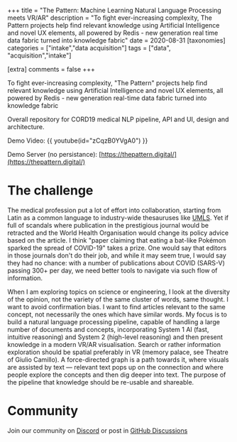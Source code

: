 +++
title = "The Pattern: Machine Learning Natural Language Processing meets VR/AR" 
description = "To fight ever-increasing complexity, The Pattern projects help find relevant knowledge using Artificial Intelligence and novel UX elements, all powered by Redis - new generation real time data fabric turned into knowledge fabric"
date = 2020-08-31
[taxonomies]
categories = ["intake","data acquisition"]
tags = ["data", "acquisition","intake"]

[extra]
comments = false
+++

To fight ever-increasing complexity, "The Pattern" projects help find relevant knowledge using Artificial Intelligence and novel UX elements, all powered by Redis - new generation real-time data fabric turned into knowledge fabric

Overall repository for CORD19 medical NLP pipeline, API and UI, design and architecture.

Demo Video: {{ youtube(id="zCqzB0YVgA0") }}

Demo Server (no persistance): [https://thepattern.digital/](https://thepattern.digital/)

# The challenge 

The medical profession put a lot of effort into collaboration, starting from Latin as a common language to industry-wide thesauruses like [UMLS](https://www.nlm.nih.gov/research/umls/index.html). Yet if full of scandals where publication in the prestigious journal would be retracted and the World Health Organisation would change its policy advice based on the article. I think "paper claiming that eating a bat-like Pokémon sparked the spread of COVID-19" takes a prize. One would say that editors in those journals don't do their job, and while it may seem true, I would say they had no chance: with a number of publications about COVID (SARS-V) passing 300+ per day, we need better tools to navigate via such flow of information.
 
When I am exploring topics on science or engineering, I look at the diversity of the opinion, not the variety of the same cluster of words, same thought. I want to avoid confirmation bias. I want to find articles relevant to the same concept, not necessarily the ones which have similar words. My focus is to build a natural language processing pipeline, capable of handling a large number of documents and concepts, incorporating System 1 AI (fast, intuitive reasoning) and System 2 (high-level reasoning) and then present knowledge in a modern VR/AR visualisation. Search or rather information exploration should be spatial preferably in VR (memory palace, see Theatre of Giulio Camillo). A force-directed graph is a path towards it, where visuals are assisted by text — relevant text pops up on the connection and where people explore the concepts and then dig deeper into text. The purpose of the pipeline that knowledge should be re-usable and shareable.

# Community 
Join our community on [Discord](https://discord.gg/rdgsCuJ4P4) or post in [GitHub Discussions](https://github.com/applied-knowledge-systems/the-pattern/discussions)
